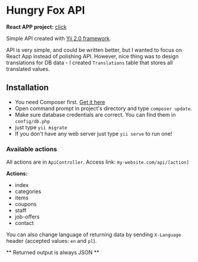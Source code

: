 # Hungry Fox API

**React APP project:** [click](https://github.com/KongoPL/Hungry-Fox)

Simple API created with [Yii 2.0 framework](https://www.yiiframework.com/).

API is very simple, and could be written better, but I wanted to focus on React App instead of polishing API.
However, nice thing was to design translations for DB data - I created `Translations` table that stores all translated values.

## Installation
* You need Composer first. [Get it here](https://getcomposer.org/)
* Open command prompt in project's directory and type `composer update`.
* Make sure database credentials are correct. You can find them in `config/db.php`
* just type `yii migrate`
* If you don't have any web server just type `yii serve` to run one!

### Available actions
All actions are in `ApiController`.
Access link: `my-website.com/api/[action]`

**Actions:**
* index
* categories
* items
* coupons
* staff
* job-offers
* contact

You can also change language of returning data by sending `X-Language` header (accepted values: `en` and `pl`).

** Returned output is always JSON **